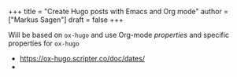 +++
title = "Create Hugo posts with Emacs and Org mode"
author = ["Markus Sagen"]
draft = false
+++

Will be based on `ox-hugo` and use Org-mode _properties_ and specific properties
for `ox-hugo`

-   <https://ox-hugo.scripter.co/doc/dates/>
-
